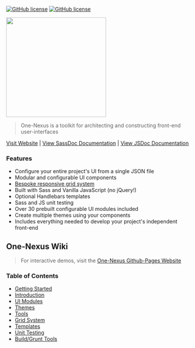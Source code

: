 [![GitHub license](https://img.shields.io/badge/license-MIT-blue.svg)](https://github.com/esr360/One-Nexus/blob/master/LICENSE)
[![GitHub license](https://api.travis-ci.org/esr360/One-Nexus.svg)](https://travis-ci.org/esr360/One-Nexus)

<a href="http://onenexus.io/">
    <img src="https://raw.githubusercontent.com/esr360/One-Nexus/master/src/images/logo.png" width="270">
</a>

> One-Nexus is a toolkit for architecting and constructing front-end user-interfaces

[Visit Website](http://onenexus.io/) | 
[View SassDoc Documentation](http://esr360.github.io/One-Nexus/docs/sass) |
[View JSDoc Documentation](http://esr360.github.io/One-Nexus/docs/sass)

### Features

* Configure your entire project's UI from a single JSON file
* Modular and configurable UI components
* [Bespoke responsive grid system](https://github.com/esr360/One-Nexus/wiki/Grid-System)
* Built with Sass and Vanilla JavaScript (no jQuery!)
* Optional Handlebars templates
* Sass and JS unit testing
* Over 30 prebuilt configurable UI modules included
* Create multiple themes using your components
* Includes everything needed to develop your project's independent front-end

## One-Nexus Wiki

> For interactive demos, visit the [One-Nexus Github-Pages Website](http://esr360.github.io/One-Nexus/dist/)

### Table of Contents

* [Getting Started](https://github.com/esr360/One-Nexus/wiki/Tools)
* [Introduction](https://github.com/esr360/One-Nexus/wiki/Introduction)
* [UI Modules](https://github.com/esr360/One-Nexus/wiki/UI-Modules)
* [Themes](https://github.com/esr360/One-Nexus/wiki/Themes)
* [Tools](https://github.com/esr360/One-Nexus/wiki/Tools)
* [Grid System](https://github.com/esr360/One-Nexus/wiki/Grid-System)
* [Templates](https://github.com/esr360/One-Nexus/wiki/Templates)
* [Unit Testing](https://github.com/esr360/One-Nexus/wiki/Unit-Testing)
* [Build/Grunt Tools](https://github.com/esr360/One-Nexus/wiki/Build-Grunt-Tools)